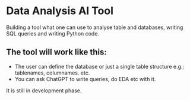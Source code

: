 # Data Analysis AI Tool
Building a tool what one can use to analyse table and databases, writing SQL queries and writing Python code.

## The tool will work like this:
* The user can define the database or just a single table structure e.g.: tablenames, columnames. etc.
* You can ask ChatGPT to write queries, do EDA etc with it.

It is still in development phase.
